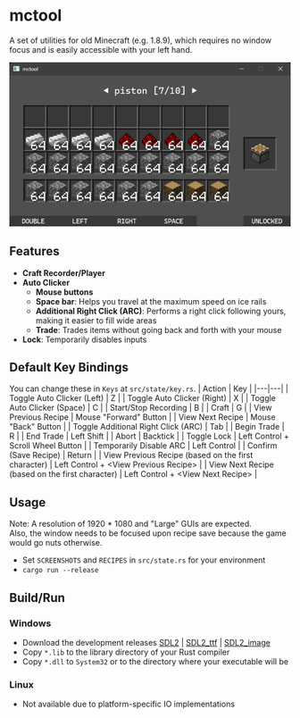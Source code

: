 # mctool
A set of utilities for old Minecraft (e.g. 1.8.9), which requires no window focus and is easily accessible with your left hand.

![thumbnail](https://github.com/Suikaaah/mctool/blob/main/thumbnail.png)

## Features
- **Craft Recorder/Player**
- **Auto Clicker**
  - **Mouse buttons**
  - **Space bar**: Helps you travel at the maximum speed on ice rails
  - **Additional Right Click (ARC)**: Performs a right click following yours, making it easier to fill wide areas
  - **Trade**: Trades items without going back and forth with your mouse
- **Lock**: Temporarily disables inputs

## Default Key Bindings
You can change these in `Keys` at `src/state/key.rs`.
| Action | Key |
|---|---|
| Toggle Auto Clicker (Left) | Z |
| Toggle Auto Clicker (Right) | X |
| Toggle Auto Clicker (Space) | C |
| Start/Stop Recording | B |
| Craft | G |
| View Previous Recipe | Mouse "Forward" Button |
| View Next Recipe | Mouse "Back" Button |
| Toggle Additional Right Click (ARC) | Tab |
| Begin Trade | R |
| End Trade | Left Shift |
| Abort | Backtick |
| Toggle Lock | Left Control + Scroll Wheel Button |
| Temporarily Disable ARC | Left Control |
| Confirm (Save Recipe) | Return |
| View Previous Recipe (based on the first character) | Left Control + \<View Previous Recipe\> |
| View Next Recipe (based on the first character) | Left Control + \<View Next Recipe\> |

## Usage
Note: A resolution of 1920 * 1080 and "Large" GUIs are expected. \
Also, the window needs to be focused upon recipe save because the game would go nuts otherwise.
- Set `SCREENSHOTS` and `RECIPES` in `src/state.rs` for your environment
- `cargo run --release`

## Build/Run
### Windows
- Download the development releases [SDL2](https://github.com/libsdl-org/SDL/releases/tag/release-2.32.8) | [SDL2_ttf](https://github.com/libsdl-org/SDL_ttf/releases/tag/release-2.24.0) | [SDL2_image](https://github.com/libsdl-org/SDL_image/releases/tag/release-2.8.8)
- Copy `*.lib` to the library directory of your Rust compiler
- Copy `*.dll` to `System32` or to the directory where your executable will be

### Linux
- Not available due to platform-specific IO implementations

